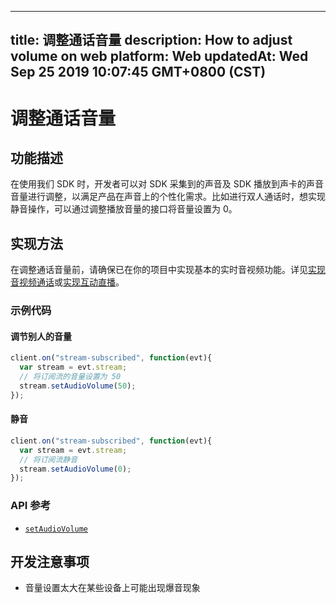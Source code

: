 
---
title: 调整通话音量
description: How to adjust volume on web
platform: Web
updatedAt: Wed Sep 25 2019 10:07:45 GMT+0800 (CST)
---
# 调整通话音量
## 功能描述
 在使用我们 SDK 时，开发者可以对 SDK 采集到的声音及 SDK 播放到声卡的声音音量进行调整，以满足产品在声音上的个性化需求。比如进行双人通话时，想实现静音操作，可以通过调整播放音量的接口将音量设置为 0。


## 实现方法
在调整通话音量前，请确保已在你的项目中实现基本的实时音视频功能。详见[实现音视频通话](../../cn/Audio%20Broadcast/start_call_web.md)或[实现互动直播](../../cn/Audio%20Broadcast/start_live_web.md)。

### 示例代码

#### 调节别人的音量

```javascript
client.on("stream-subscribed", function(evt){
  var stream = evt.stream;
  // 将订阅流的音量设置为 50
  stream.setAudioVolume(50);
});
```

#### 静音

```javascript
client.on("stream-subscribed", function(evt){
  var stream = evt.stream;
  // 将订阅流静音
  stream.setAudioVolume(0);
});
```

### API 参考

- [`setAudioVolume`](https://docs.agora.io/cn/Audio%20Broadcast/API%20Reference/web/interfaces/agorartc.stream.html#setaudiovolume)

## 开发注意事项

- 音量设置太大在某些设备上可能出现爆音现象
